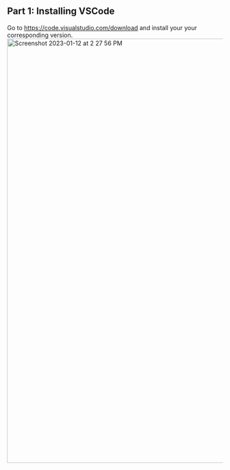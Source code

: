 ## Part 1: Installing VSCode
Go to https://code.visualstudio.com/download and install your your corresponding version.
<img width="992" alt="Screenshot 2023-01-12 at 2 27 56 PM" src="https://user-images.githubusercontent.com/35825663/212194414-5275717b-354f-4ab9-b564-008ef4a5a663.png">
